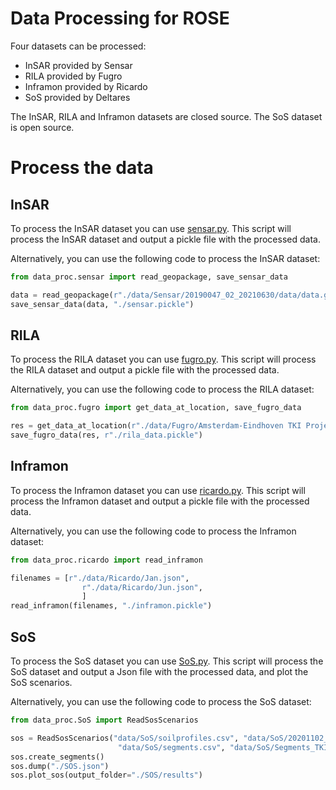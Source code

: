 # Data Processing for ROSE

Four datasets can be processed:

* InSAR provided by Sensar
* RILA provided by Fugro
* Inframon provided by Ricardo
* SoS provided by Deltares

The InSAR, RILA and Inframon datasets are closed source. The SoS dataset is open source.

# Process the data

## InSAR
To process the InSAR dataset you can use [sensar.py](/data_proc/sensar.py).
This script will process the InSAR dataset and output a pickle file with the processed data.

Alternatively, you can use the following code to process the InSAR dataset:

```python
from data_proc.sensar import read_geopackage, save_sensar_data

data = read_geopackage(r"./data/Sensar/20190047_02_20210630/data/data.gpkg")
save_sensar_data(data, "./sensar.pickle")
```



## RILA
To process the RILA dataset you can use [fugro.py](/data_proc/fugro.py).
This script will process the RILA dataset and output a pickle file with the processed data.

Alternatively, you can use the following code to process the RILA dataset:

```python
from data_proc.fugro import get_data_at_location, save_fugro_data

res = get_data_at_location(r"./data/Fugro/Amsterdam-Eindhoven TKI Project", location="all")
save_fugro_data(res, r"./rila_data.pickle")
```

## Inframon
To process the Inframon dataset you can use [ricardo.py](/data_proc/ricardo.py).
This script will process the Inframon dataset and output a pickle file with the processed data.

Alternatively, you can use the following code to process the Inframon dataset:

```python
from data_proc.ricardo import read_inframon

filenames = [r"./data/Ricardo/Jan.json",
                r"./data/Ricardo/Jun.json",
                ]
read_inframon(filenames, "./inframon.pickle")
```

## SoS
To process the SoS dataset you can use [SoS.py](/data_proc/SoS.py).
This script will process the SoS dataset and output a Json file with the processed data, and plot the SoS scenarios.

Alternatively, you can use the following code to process the SoS dataset:

```python
from data_proc.SoS import ReadSosScenarios

sos = ReadSosScenarios("data/SoS/soilprofiles.csv", "data/SoS/20201102_Prorail_parameters_SOS.csv",
                        "data/SoS/segments.csv", "data/SoS/Segments_TKI_v2.shp")
sos.create_segments()
sos.dump("./SOS.json")
sos.plot_sos(output_folder="./SOS/results")
```

